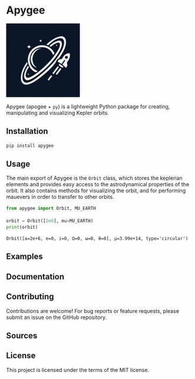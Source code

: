 # Apygee

<p align="start">
  <a href="https://github.com/Pocket-titan/apygee">
    <img src="https://raw.githubusercontent.com/Pocket-titan/apygee/main/logo.jpg" alt="Logo" width="200">
  </a>
</p>

Apygee (apogee + `py`) is a lightweight Python package for creating, manipulating and visualizing Kepler orbits.

## Installation

```bash
pip install apygee
```

## Usage

The main export of Apygee is the `Orbit` class, which stores the keplerian elements and provides easy access to the astrodynamical properties of the orbit. It also contains methods for visualizing the orbit, and for performing mauevers in order to transfer to other orbits.

```python
from apygee import Orbit, MU_EARTH

orbit = Orbit([2e6], mu=MU_EARTH)
print(orbit)
```

    Orbit([a=2e+6, e=0, i=0, Ω=0, ω=0, θ=0], μ=3.99e+14, type='circular')

## Examples

## Documentation

## Contributing

Contributions are welcome! For bug reports or feature requests, please submit an issue on the GitHub repository.

## Sources

## License

This project is licensed under the terms of the MIT license.
